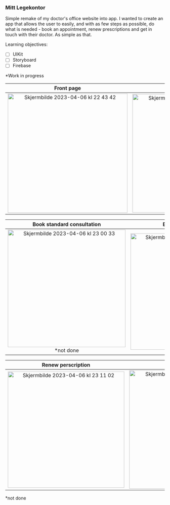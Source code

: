 ### Mitt Legekontor

Simple remake of my doctor's office website into app. I wanted to create an app that allows the user to easily, and with as few steps as possible, do what is needed - book an appointment, renew prescriptions and get in touch with their doctor. As simple as that.

Learning objectives:
- [ ] UIKit
- [ ] Storyboard
- [ ] Firebase

*Work in progress

Front page                 |  Book Apointment
:-------------------------:|:-------------------------:
<img width="378" alt="Skjermbilde 2023-04-06 kl  22 43 42" src="https://user-images.githubusercontent.com/89581352/230492761-c9f2b6df-c40a-4536-81c4-436fcbf74155.png">  |  <img width="375" alt="Skjermbilde 2023-04-06 kl  22 48 50" src="https://user-images.githubusercontent.com/89581352/230492730-24679bd4-abe1-4856-b5d6-b93e38a521c1.png">


Book standard consultation |  Book E-Consultation
:-------------------------:|:-------------------------:
<img width="372" alt="Skjermbilde 2023-04-06 kl  23 00 33" src="https://user-images.githubusercontent.com/89581352/230493758-bfcc5ecc-0bf2-4ce9-bd22-2b1cdd3a335b.png">*not done  |  <img width="368" alt="Skjermbilde 2023-04-06 kl  23 11 02" src="https://user-images.githubusercontent.com/89581352/230495342-82b7cc6f-812d-48a8-867a-b2a48570f08e.png">


Renew perscription         |  Profile page
:-------------------------:|:-------------------------:
<img width="368" alt="Skjermbilde 2023-04-06 kl  23 11 02" src="https://user-images.githubusercontent.com/89581352/230495239-78a30d58-7935-4580-81dd-8baff35e063b.png">  |  <img width="375" alt="Skjermbilde 2023-04-06 kl  23 06 30" src="https://user-images.githubusercontent.com/89581352/230494428-7cbb1413-baec-4abd-b0fd-a84260f0f36b.png"> 
  *not done 
